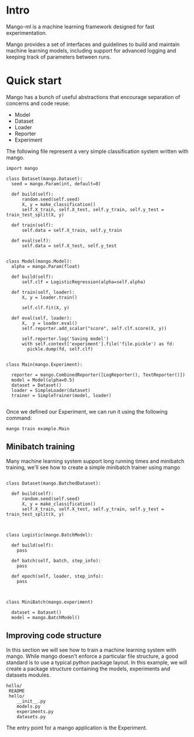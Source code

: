 # Intro

Mango-ml is a machine learning framework designed for fast experimentation.

Mango provides a set of interfaces and guidelines to build and maintain
machine learning models, including support for advanced logging and keeping track
of parameters between runs.

# Quick start

Mango has a bunch of useful abstractions that encourage separation of concerns
and code reuse:

- Model
- Dataset
- Loader
- Reporter
- Experiment

The following file represent a very simple classification system written with mango. 

```
import mango

class Dataset(mango.Dataset):
  seed = mango.Param(int, default=0)
  
  def build(self):
      random.seed(self.seed)
      X, y = make_classification()
      self.X_train, self.X_test, self.y_train, self.y_test = train_test_split(X, y)
      
  def train(self):
      self.data = self.X_train, self.y_train
      
  def eval(self):
      self.data = self.X_test, self.y_test
      
      
class Model(mango.Model):
  alpha = mango.Param(float)
  
  def build(self):
      self.clf = LogisticRegression(alpha=self.alpha)

  def train(self, loader):
      X, y = loader.train()
      
      self.clf.fit(X, y)
  
  def eval(self, loader):
      X,  y = loader.eval()
      self.reporter.add_scalar("score", self.clf.score(X, y))
      
      self.reporter.log('Saving model')
      with self.context['experiment'].file('file.pickle') as fd:
        pickle.dump(fd, self.clf)
       
      
class Main(mango.Experiment):
  
  reporter = mango.CombinedReporter([LogReporter(), TextReporter()])
  model = Model(alpha=0.5)
  dataset = Dataset()
  loader = SimpleLoader(dataset)
  trainer = SimpleTrainer(model, loader)
  
```

Once we defined our Experiment, we can run it using the following command:

```
mango train example.Main
```

## Minibatch training

Many machine learning system support long running times and minibatch training, we'll see how to create a simple minibatch trainer using mango

```

class Dataset(mango.BatchedDataset):
  
  def build(self):
      random.seed(self.seed)
      X, y = make_classification()
      self.X_train, self.X_test, self.y_train, self.y_test = train_test_split(X, y)
    


class Logistic(mango.BatchModel):

  def build(self):
    pass
    
  def batch(self, batch, step_info):
    pass
  
  def epoch(self, loader, step_info):
    pass
 


class MiniBatch(mango.experiment)
  
  dataset = Dataset()
  model = mango.BatchModel()

```




## Improving code structure

In this section we will see how to train a machine learning system with mango. While mango doesn't enforce a particular file structure, a good standard is to use a typical python package layout. In this example, we will create a package structure containing the models, experiments and datasets modules. 

```
hello/
 README
 hello/
    __init__.py
    models.py
    experiments.py
    datasets.py
```

The entry point for a mango application is the Experiment.


